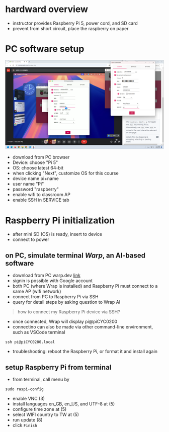 # hardward overview
- instructor provides Raspberry Pi 5, power cord, and SD card
- prevent from short circuit, place the raspberry on paper


# PC software setup
![setup](202503221401.png)
- download from PC browser
- Device: choose "Pi 5"
- OS: choose latest 64-bit
- when clicking "Next", customize OS for this course
- device name pi+name
- user name "Pi"
- password "raspberry"
- enable wifi to classroom AP
- enable SSH in SERVICE tab

# Raspberry Pi initialization
- after mini SD (OS) is ready, insert to device
- connect to power

## on PC, simulate terminal *Warp*, an AI-based software
- download from PC warp.dev [link](https://www.warp.dev/)
- signin is possible with Google account
- both PC (where Wrap is installed) and Raspberry Pi must connect to a same AP (wifi network)
- connect from PC to Raspberry Pi via SSH
- query for detail steps by asking question to Wrap AI
> how to connect my Raspberry Pi device via SSH?
- once connected, Wrap will display pi@piCYC0200
- connectino can also be made via other command-line environment, such as VSCode terminal
```
ssh pi@piCYC0200.local
```
- troubleshooting: reboot the Raspberry Pi, or format it and install again

## setup Raspberry Pi from terminal
- from terminal, call menu by
```
sudo raspi-config
```
- enable VNC (3)
- install languages en_GB, en_US, and UTF-8 at (5)
- configure time zone at (5)
- select WIFI country to TW at (5)
- run update (8)
- click `Finish`
